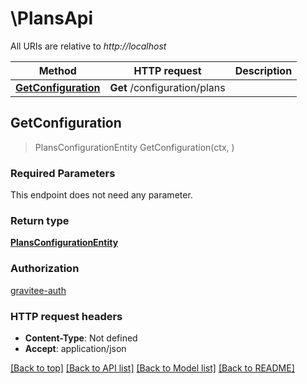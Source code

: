 # \PlansApi

All URIs are relative to *http://localhost*

Method | HTTP request | Description
------------- | ------------- | -------------
[**GetConfiguration**](PlansApi.md#GetConfiguration) | **Get** /configuration/plans | 



## GetConfiguration

> PlansConfigurationEntity GetConfiguration(ctx, )



### Required Parameters

This endpoint does not need any parameter.

### Return type

[**PlansConfigurationEntity**](PlansConfigurationEntity.md)

### Authorization

[gravitee-auth](../README.md#gravitee-auth)

### HTTP request headers

- **Content-Type**: Not defined
- **Accept**: application/json

[[Back to top]](#) [[Back to API list]](../README.md#documentation-for-api-endpoints)
[[Back to Model list]](../README.md#documentation-for-models)
[[Back to README]](../README.md)

